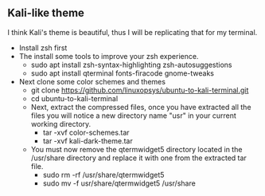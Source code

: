 ## Kali-like theme
I think Kali's theme is beautiful, thus I will be replicating that for my terminal.
- Install zsh first
- The install some tools to improve your zsh experience.
  - sudo apt install zsh-syntax-highlighting zsh-autosuggestions
  - sudo apt install qterminal fonts-firacode gnome-tweaks
- Next clone some color schemes and themes
  - git clone https://github.com/linuxopsys/ubuntu-to-kali-terminal.git
  - cd ubuntu-to-kali-terminal
  - Next, extract the compressed files, once you have extracted all the files you will notice a new directory name "usr" in your current working directory.
    - tar -xvf color-schemes.tar
    - tar -xvf kali-dark-theme.tar
  - You must now remove the qtermwidget5 directory located in the /usr/share directory and replace it with one from the extracted tar file.
    - sudo rm -rf /usr/share/qtermwidget5
    - sudo mv -f usr/share/qtermwidget5 /usr/share

